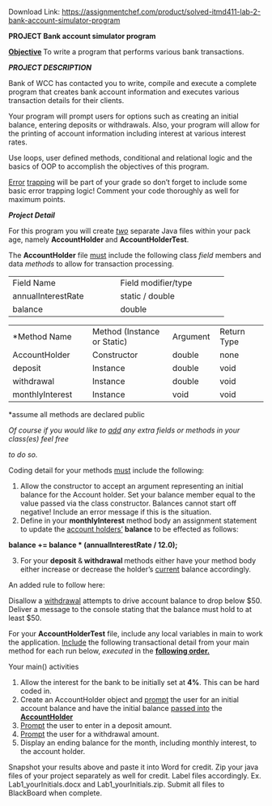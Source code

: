 Download Link: https://assignmentchef.com/product/solved-itmd411-lab-2-bank-account-simulator-program
<br>
<strong><em> </em></strong>

<strong>PROJECT     </strong><strong>Bank account simulator program                             </strong>

<strong><u>Objective</u></strong><strong>        </strong>To write a program that performs various bank transactions.

<strong><em>PROJECT DESCRIPTION</em></strong>

Bank of WCC has contacted you to write, compile and execute a complete program that creates bank account information and executes various transaction details for their clients.

Your program will prompt users for options such as creating an initial balance, entering deposits or withdrawals. Also, your program will allow for the printing of account information including interest at various interest rates.

Use loops, user defined methods, conditional and relational logic and the basics of OOP to accomplish the objectives of this program.

<u>Error</u> <u>trapping</u> will be part of your grade so don’t forget to include some basic error trapping logic!  Comment your code thoroughly as well for maximum points.

<strong> </strong><strong><em>Project Detail</em></strong>

For this program you will create <em><u>two</u></em> separate Java files within your pack age, namely <strong>AccountHolder </strong>and <strong>AccountHolderTest</strong>.

The <strong>AccountHolder</strong> file <u>must</u> include the following class <em>field</em> members and data <em>methods </em>to allow for transaction processing.

<table>

 <tbody>

  <tr>

   <td width="197">Field Name</td>

   <td width="197">Field modifier/type</td>

  </tr>

  <tr>

   <td width="197">annualInterestRate</td>

   <td width="197">static / double</td>

  </tr>

  <tr>

   <td width="197">balance</td>

   <td width="197">double</td>

  </tr>

 </tbody>

</table>




<table width="522">

 <tbody>

  <tr>

   <td width="160">*Method Name</td>

   <td width="182">Method (Instance or Static)</td>

   <td width="80">Argument</td>

   <td width="100">Return Type</td>

  </tr>

  <tr>

   <td width="160">AccountHolder</td>

   <td width="182">Constructor</td>

   <td width="80">double</td>

   <td width="100">none</td>

  </tr>

  <tr>

   <td width="160">deposit</td>

   <td width="182">Instance</td>

   <td width="80">double</td>

   <td width="100">void</td>

  </tr>

  <tr>

   <td width="160">withdrawal</td>

   <td width="182">Instance</td>

   <td width="80">double</td>

   <td width="100">void</td>

  </tr>

  <tr>

   <td width="160">monthlyInterest</td>

   <td width="182">Instance</td>

   <td width="80">void</td>

   <td width="100">void</td>

  </tr>

 </tbody>

</table>

*assume all methods are declared public

<em>Of course if you would like to <u>add</u> any extra fields or methods in your class(es) feel free </em>

<em>to do so.</em>

Coding detail for your methods <u>must</u> include the following:

<ol>

 <li>Allow the constructor to accept an argument representing an initial balance for the Account holder. Set your balance member equal to the value passed via the class constructor. Balances cannot start off negative! Include an error message if this is the situation.</li>

 <li>Define in your <strong>monthlyInterest</strong> method body an assignment statement to update the <u>account holders’</u> <strong>balance</strong> to be effected as follows:</li>

</ol>

<strong>balance</strong><strong> += balance * (annualInterestRate / 12.0);</strong>

<ol start="3">

 <li>For your <strong>deposit </strong>&amp;<strong> withdrawal </strong>methods either have your method body either increase or decrease the holder’s <u>current</u> balance accordingly.</li>

</ol>

An added rule to follow here:

Disallow a <u>withdrawal</u> attempts to drive account balance to drop below $50. Deliver a message to the console stating that the balance must hold to at least $50.

For your <strong>AccountHolderTest</strong> file, include any local variables in main to work the application. <u>Include</u> the following transactional detail from your main method for each run below, <em>executed</em> in the <strong><u>following order.</u></strong>

Your main() activities

<ol>

 <li>Allow the interest for the bank to be initially set at <strong>4%</strong>. This can be hard coded in.</li>

 <li>Create an AccountHolder object and <u>prompt</u> the user for an initial account balance and have the initial balance <u>passed into</u> the <strong><u>AccountHolder</u></strong></li>

 <li><u>Prompt</u> the user to enter in a deposit amount.</li>

 <li><u>Prompt</u> the user for a withdrawal amount.</li>

 <li>Display an ending balance for the month, including monthly interest, to the account holder.</li>

</ol>

Snapshot your results above and paste it into Word for credit.  Zip your java files of your project separately as well for credit. Label files accordingly. Ex. Lab1_yourInitials.docx and Lab1_yourInitials.zip. Submit all files to BlackBoard when complete.




















